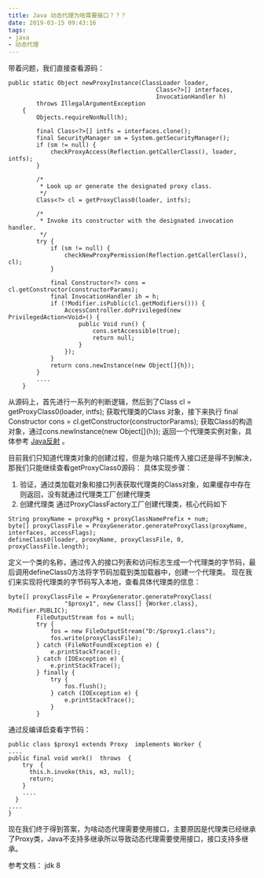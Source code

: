 ```yaml
---
title: Java 动态代理为啥需要接口？？？
date: 2019-03-15 09:43:16
tags:
- java
- 动态代理
---
```


带着问题，我们直接查看源码：
```
public static Object newProxyInstance(ClassLoader loader,
                                          Class<?>[] interfaces,
                                          InvocationHandler h)
        throws IllegalArgumentException
    {
        Objects.requireNonNull(h);

        final Class<?>[] intfs = interfaces.clone();
        final SecurityManager sm = System.getSecurityManager();
        if (sm != null) {
            checkProxyAccess(Reflection.getCallerClass(), loader, intfs);
        }

        /*
         * Look up or generate the designated proxy class.
         */
        Class<?> cl = getProxyClass0(loader, intfs);

        /*
         * Invoke its constructor with the designated invocation handler.
         */
        try {
            if (sm != null) {
                checkNewProxyPermission(Reflection.getCallerClass(), cl);
            }

            final Constructor<?> cons = cl.getConstructor(constructorParams);
            final InvocationHandler ih = h;
            if (!Modifier.isPublic(cl.getModifiers())) {
                AccessController.doPrivileged(new PrivilegedAction<Void>() {
                    public Void run() {
                        cons.setAccessible(true);
                        return null;
                    }
                });
            }
            return cons.newInstance(new Object[]{h});
        }
        ....
    }
```
从源码上，首先进行一系列的判断逻辑，然后到了Class<?> cl = getProxyClass0(loader, intfs);
获取代理类的Class 对象，接下来执行 final Constructor<?> cons = cl.getConstructor(constructorParams);
 获取Class的构造对象，通过cons.newInstance(new Object[]{h}); 返回一个代理类实例对象，具体参考 [Java反射](http://www.xulian.net.cn/2019/02/20/java-%E5%8F%8D%E5%B0%84%E7%AC%94%E8%AE%B0/) 。

<!-- more -->

 目前我们只知道代理类对象的创建过程，但是为啥只能传入接口还是得不到解决，那我们只能继续查看getProxyClass0源码：
 具体实现步骤：

 1. 验证，通过类加载对象和接口列表获取代理类的Class对象，如果缓存中存在则返回，没有就通过代理类工厂创建代理类
 2. 创建代理类
通过ProxyClassFactory工厂创建代理类，核心代码如下
```
String proxyName = proxyPkg + proxyClassNamePrefix + num;
byte[] proxyClassFile = ProxyGenerator.generateProxyClass(proxyName, interfaces, accessFlags);
defineClass0(loader, proxyName, proxyClassFile, 0, proxyClassFile.length);
```
定义一个类的名称，通过传入的接口列表和访问标志生成一个代理类的字节码，最后调用defineClass0方法将字节码加载到类加载器中，创建一个代理类。
现在我们来实现将代理类的字节码写入本地，查看具体代理类的信息：
```
byte[] proxyClassFile = ProxyGenerator.generateProxyClass(
                "$proxy1", new Class[] {Worker.class}, Modifier.PUBLIC);
        FileOutputStream fos = null;
        try {
            fos = new FileOutputStream("D:/$proxy1.class");
            fos.write(proxyClassFile);
        } catch (FileNotFoundException e) {
            e.printStackTrace();
        } catch (IOException e) {
            e.printStackTrace();
        } finally {
            try {
                fos.flush();
            } catch (IOException e) {
                e.printStackTrace();
            }
        }
```
通过反编译启查看字节码：
```
public class $proxy1 extends Proxy  implements Worker {
....
public final void work()  throws  {
    try  {
      this.h.invoke(this, m3, null);
      return;
    }
    ....
  }
....
}
```
现在我们终于得到答案，为啥动态代理需要使用接口，主要原因是代理类已经继承了Proxy类，Java不支持多继承所以导致动态代理需要使用接口，接口支持多继承。

参考文档：
jdk 8

